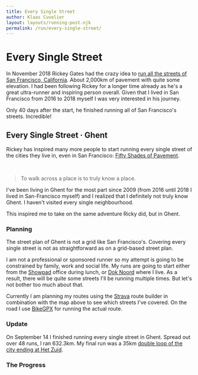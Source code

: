 ```yaml
---
title: Every Single Street
author: Klaas Cuvelier
layout: layouts/running-post.njk
permalink: /run/every-single-street/
---
```


# Every Single Street

In November 2018 Rickey Gates had the crazy idea to [run all the streets of San Francisco, California](http://www.rickeygates.com/everysinglestreet). About 2,000km of pavement with quite some elevation.
I had been following Rickey for a longer time already as he's a great ultra-runner and inspiring person overall. Given that I lived in San Francisco from 2016 to 2018 myself I was very interested in his journey.

Only 40 days after the start, he finished running all of San Francisco's streets. Incredible!

## Every Single Street &middot; Ghent

Rickey has inspired many more people to start running every single street of the cities they live in, even in San Francisco: [Fifty Shades of Pavement](https://pathprojects.com/blogs/news/running-san-francisco-block-by-block).

<br />

> To walk across a place is to truly know a place.

I've been living in Ghent for the most part since 2009 (from 2016 until 2018 I lived in San-Francisco myself) and I realized that I definitely not truly know Ghent. I haven't visited every single neighbourhood.

This inspired me to take on the same adventure Ricky did, but in Ghent.

### Planning

The street plan of Ghent is not a grid like San Francisco's. Covering every single street is not as straightforward as on a grid-based street plan.

I am not a professional or sponsored runner so my attempt is going to be constrained by family, work and social life. My runs are going to start either from the [Showpad](https://showpad.com) office during lunch, or [Dok Noord](https://www.google.com/maps/search/gent+dok+noord/@51.0653089,3.7307443,17z/) where I live. As a result, there will be quite some streets I'll be running multiple times. But let's not bother too much about that.

Currently I am planning my routes using the [Strava](https://strava.com) route builder in combination with the map above to see which streets I've covered. On the road I use [BikeGPX](https://bikegpx.com/) for running the actual route.

### Update

On September 14 I finished running every single street in Ghent. Spread out over 48 runs, I ran 632.3km.
My final run was a 35km [double loop of the city ending at Het Zuid](https://www.strava.com/activities/2707125949).

### The Progress
